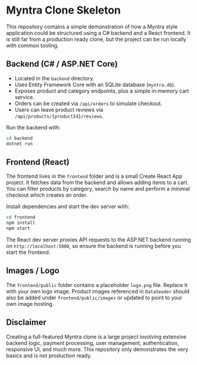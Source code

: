 # Myntra Clone Skeleton

This repository contains a simple demonstration of how a Myntra style application could be structured using a C# backend and a React frontend. It is still far from a production ready clone, but the project can be run locally with common tooling.

## Backend (C# / ASP.NET Core)

* Located in the `backend` directory.
* Uses Entity Framework Core with an SQLite database (`myntra.db`).
* Exposes product and category endpoints, plus a simple in‑memory cart service.
* Orders can be created via `/api/orders` to simulate checkout.
* Users can leave product reviews via `/api/products/{productId}/reviews`.

Run the backend with:

```bash
cd backend
dotnet run
```

## Frontend (React)

The frontend lives in the `frontend` folder and is a small Create React App project. It fetches data from the backend and allows adding items to a cart.
You can filter products by category, search by name and perform a minimal checkout which creates an order.

Install dependencies and start the dev server with:

```bash
cd frontend
npm install
npm start
```

The React dev server proxies API requests to the ASP.NET backend running on
`http://localhost:5000`, so ensure the backend is running before you start the
frontend.

## Images / Logo

The `frontend/public` folder contains a placeholder `logo.png` file. Replace it with your own logo image. Product images referenced in `DataSeeder` should also be added under `frontend/public/images` or updated to point to your own image hosting.

## Disclaimer

Creating a full-featured Myntra clone is a large project involving extensive backend logic, payment processing, user management, authentication, responsive UI, and much more. This repository only demonstrates the very basics and is not production ready.
